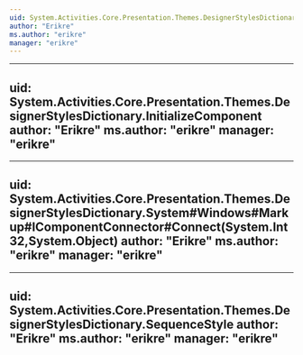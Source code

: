 ```yaml
---
uid: System.Activities.Core.Presentation.Themes.DesignerStylesDictionary
author: "Erikre"
ms.author: "erikre"
manager: "erikre"
---
```


---
uid: System.Activities.Core.Presentation.Themes.DesignerStylesDictionary.InitializeComponent
author: "Erikre"
ms.author: "erikre"
manager: "erikre"
---

---
uid: System.Activities.Core.Presentation.Themes.DesignerStylesDictionary.System#Windows#Markup#IComponentConnector#Connect(System.Int32,System.Object)
author: "Erikre"
ms.author: "erikre"
manager: "erikre"
---

---
uid: System.Activities.Core.Presentation.Themes.DesignerStylesDictionary.SequenceStyle
author: "Erikre"
ms.author: "erikre"
manager: "erikre"
---
